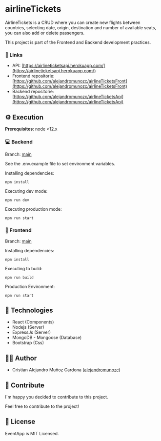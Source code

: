 # airlineTickets

AirlineTickets is a CRUD where you can create new flights between countries, selecting date, origin, destination and number of available seats, you can also add or delete passengers.

This project is part of the Frontend and Backend development practices.

### 🔗 Links

- API: [https://airlineticketsapi.herokuapp.com/](https://airlineticketsapi.herokuapp.com/)
- Frontend repositorie: [https://github.com/alejandromunozc/airlineTicketsFront](https://github.com/alejandromunozc/airlineTicketsFront)
- Backend repositorie: [https://github.com/alejandromunozc/airlineTicketsApi](https://github.com/alejandromunozc/airlineTicketsApi)

## ⚙️ Execution

**Prerequisites**: node >12.x

### 💻 Backend

Branch: [main](https://github.com/alejandromunozc/airlineTicketsApi)

See the .env.example file to set environment variables.

Installing dependencies:

    npm install

Executing dev mode:

    npm run dev

Executing production mode:

    npm run start

### 🎨 Frontend

Branch: [main](https://github.com/alejandromunozc/airlineTicketsFront)

Installing dependencies:

    npm install

Executing to build:

    npm run build

Production Environment:

    npm run start

## 💎 Technologies

- React (Components)
- Nodejs (Server)
- ExpressJs (Server)
- MongoDB - Mongoose (Database)
- Bootstrap (Css)

## 🧑‍💻 Author

- Cristian Alejandro Muñoz Cardona ([alejandromunozc](https://github.com/alejandromunozc))

## 🤝 Contribute

I´m happy you decided to contribute to this project.

Feel free to contribute to the project!

## 🔄 License

EventApp is MIT Licensed.